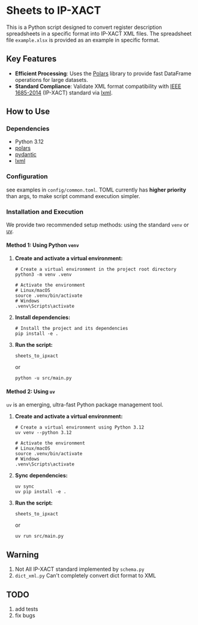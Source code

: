 # Sheets to IP-XACT

This is a Python script designed to convert register description spreadsheets in a specific format into IP-XACT XML files. The spreadsheet file `example.xlsx` is provided as an example in specific format.

## Key Features

- **Efficient Processing**: Uses the [Polars](https://www.pola.rs/) library to provide fast DataFrame operations for large datasets.
- **Standard Compliance**: Validate XML format compatibility with [IEEE 1685-2014](https://ieeexplore.ieee.org/document/6898803) (IP-XACT) standard
 via [lxml](https://lxml.de/).

## How to Use

### Dependencies

- Python 3.12
- [polars](https://www.pola.rs/)
- [pydantic](https://docs.pydantic.dev/latest/)
- [lxml](https://lxml.de/)

### Configuration

see examples in `config/common.toml`. TOML currently has **higher priority** than args, to make script command execution simpler.

### Installation and Execution

We provide two recommended setup methods: using the standard `venv` or [uv](https://docs.astral.sh/uv/).

#### Method 1: Using Python `venv`

1. **Create and activate a virtual environment:**

   ```shell
   # Create a virtual environment in the project root directory  
   python3 -m venv .venv  
   
   # Activate the environment  
   # Linux/macOS  
   source .venv/bin/activate  
   # Windows  
   .venv\Scripts\activate  
   ```

2. **Install dependencies:**

   ```shell
   # Install the project and its dependencies  
   pip install -e .  
   ```

3. **Run the script:**

   ```shell
   sheets_to_ipxact
   ```
   or
   ```shell
   python -u src/main.py
   ```

#### Method 2: Using `uv`

`uv` is an emerging, ultra-fast Python package management tool.

1. **Create and activate a virtual environment:**

   ```shell
   # Create a virtual environment using Python 3.12  
   uv venv --python 3.12  
   
   # Activate the environment  
   # Linux/macOS  
   source .venv/bin/activate  
   # Windows  
   .venv\Scripts\activate  
   ```

2. **Sync dependencies:**

   ```shell
   uv sync
   uv pip install -e .
   ```

3. **Run the script:**

   ```shell
   sheets_to_ipxact
   ```
   or
   ```shell
   uv run src/main.py
   ```


## Warning
1. Not All IP-XACT standard implemented by `schema.py`
2. `dict_xml.py` Can't completely convert dict format to XML

## TODO
1. add tests
2. fix bugs
